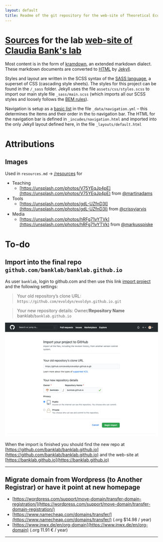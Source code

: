 ```yaml
---
layout: default
title: Readme of the git repository for the web-site of Theoretical Ecology and Evolution
---
```


# [Sources](https://github.com/banklab/banklab.github.io) for the lab [web-site of Claudia Bank's lab](https://banklab.github.io)

Most content is in the form of [kramdown](https://kramdown.gettalong.org/syntax.html), an extended markdown dialect. These markdown documents are converted to [HTML](https://eloquentjavascript.net/13_browser.html#h_n3OM6EV/KR) by [Jekyll](https://jekyllrb.com/).

Styles and layout are written in the SCSS syntax of the [SASS language](https://sass-lang.com/), a superset of CSS (cascading style sheets). The styles for this project can be found in the `/_sass` folder. Jekyll uses the file `assets/css/styles.scss` to import our main style file `_sass/main.scss` (which imports all our SCSS styles and loosely follows the [BEM rules](http://mikefowler.me/journal/2013/10/17/support-for-bem-modules-sass-3.3)).

Navigation is setup as a [basic list](https://jekyllrb.com/tutorials/navigation/#scenario-1-basic-list) in the file `_data/navigation.yml` – this determines the items and their order in the to navigation bar. The HTML for the navigation bar is defined in `_incudes/navigation.html` and imported into the only Jekyll layout defined here, in the file `_layouts/default.html`

# Attributions

## Images

Used in `resources.md` → [/resources](/resources) for

* Teaching
  * [https://unsplash.com/photos/V75YEqJp4pE](https://unsplash.com/photos/V75YEqJp4pE) from [@martinadams](https://unsplash.com/@martinadams)
* Tools
  * [https://unsplash.com/photos/gdL-UZfnD3I](https://unsplash.com/photos/gdL-UZfnD3I) from [@crissyjarvis](https://unsplash.com/@crissyjarvis)
* Media
  * [https://unsplash.com/photos/hRFg71vYTVk](https://unsplash.com/photos/hRFg71vYTVk) from [@markusspiske](https://unsplash.com/@markusspiske)

# To-do

## Import into the final repo `github.com/banklab/banklab.github.io`

As user `banklab`, login to github.com and then use this link [import project](https://github.com/new/import) and the following settings:

> Your old repository’s clone URL:  
`https://github.com/evoldyn/evoldyn.github.io.git`

> Your new repository details:
Owner/__Repository Name__  
banklab/`banklab.github.io`

![screen shot showing the import settings](/assets/img/misc/banklab.github.io_import.png)

When the import is finished you should find the new repo at [https://github.com/banklab/banklab.github.io](https://github.com/banklab/banklab.github.io) and the web-site at [https://banklab.github.io](https://banklab.github.io)

---

## Migrate domain from Wordpress (to Another Registrar) or have it point at new homepage

* [https://wordpress.com/support/move-domain/transfer-domain-registration/](https://wordpress.com/support/move-domain/transfer-domain-registration/)
* [https://www.namecheap.com/domains/transfer/](https://www.namecheap.com/domains/transfer/) (.org $14.98 / year)
* [https://www.inwx.de/en/org-domain](https://www.inwx.de/en/org-domain) (.org 11.91 € / year)

---

